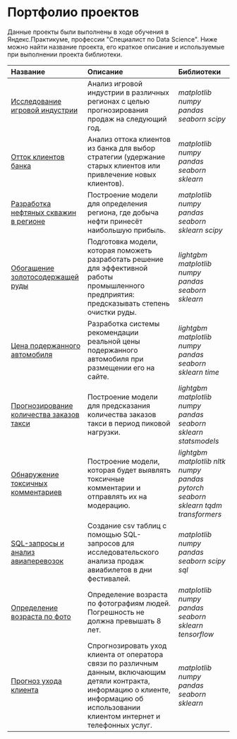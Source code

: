 # Портфолио проектов

Данные проекты были выполнены в ходе обучения в Яндекс.Практикуме, профессии "Специалист по Data Science". Ниже можно найти название проекта, его краткое описание и используемые при выполнении проекта библиотеки.

| Название | Описание | Библиотеки | 
| :---------------------- | :---------------------- | :---------------------- |
| [Исследование игровой индустрии](01_04_game_industry) | Анализ игровой индустрии в различных регионах с целью прогнозирования продаж на следующий год. | *matplotlib* *numpy* *pandas* *seaborn* *scipy* |
| [Отток клиентов банка](02_02_bank_clients) | Анализ оттока клиентов из банка для выбор стратегии (удержание старых клиентов или привлечение новых клиентов). | *matplotlib* *numpy* *pandas* *seaborn* *sklearn* |
| [Разработка нефтяных скважин в регионе](02_03_oil_exploration) | Построение модели для определения региона, где добыча нефти принесёт наибольшую прибыль.| *matplotlib* *numpy* *pandas* *seaborn* *sklearn* *scipy* |
| [Обогащение золотосодержащей руды](02_04_gold) | Подготовка модели, которая поможеть разработать решение для эффективной работы промышленного предприятия: предсказывать степень очистки руды.| *lightgbm* *matplotlib* *numpy* *pandas* *seaborn* *sklearn* |
| [Цена подержанного автомобиля](03_02_car_price) | Разработка системы рекомендации реальной цены подержанного автомобиля при размещении его на сайте. | *lightgbm* *matplotlib* *numpy* *pandas* *seaborn* *sklearn* *time* |
| [Прогнозирование количества заказов такси](03_03_time_series) | Построение модели для предсказания количества заказов такси в период пиковой нагрузки.| *lightgbm* *matplotlib* *numpy* *pandas* *seaborn* *sklearn* *statsmodels* |
| [Обнаружение токсичных комментариев](03_04_toxic_comments) | Построение модели, которая будет выявлять токсичные комментарии и отправлять их на модерацию.| *lightgbm* *matplotlib* *nltk* *numpy*  *pandas* *pytorch* *seaborn* *sklearn* *tqdm* *transformers* |
| [SQL-запросы и анализ авиаперевозок](04_01_data_extraction) | Создание csv таблиц с помощью SQL-запросов для исследовательского анализа продаж авиабилетов в дни фестивалей.| *matplotlib* *numpy* *pandas* *seaborn* *scipy* *sql* |
| [Определение возраста по фото](04_02_computer_vision) | Определение возраста по фотографиям людей. Погрешность не должна превышать 8 лет. | *matplotlib* *numpy* *pandas* *seaborn* *sklearn* *tensorflow* |
| [Прогноз ухода клиента](05_telecom) | Спрогнозировать уход клиента от оператора связи по различным данным, включающим детяли контракта, информацию о клиенте, информацию об использовании клиентом интернет и телефонных услуг. | *matplotlib* *numpy* *pandas* *seaborn* *sklearn* |
